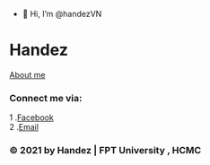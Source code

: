 - 👋 Hi, I’m @handezVN



<!---
handezVN/handezVN is a ✨ special ✨ repository because its `README.md` (this file) appears on your GitHub profile.
You can click the Preview link to take a look at your changes.
--->

# Handez
[About me](https://handezvn.github.io/my-website/) <br/>
### Connect me via:
1 .[Facebook](http://facebook.com/TA.Handez)</br>
2 .[Email](mailto:handez1008@gmail.com)

### © 2021 by Handez | FPT University , HCMC
